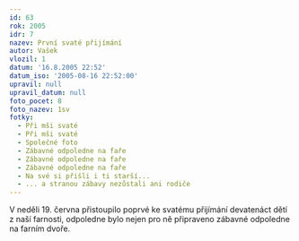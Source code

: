 ```yaml
---
id: 63
rok: 2005
idr: 7
nazev: První svaté přijímání
autor: Vašek
vlozil: 1
datum: '16.8.2005 22:52'
datum_iso: '2005-08-16 22:52:00'
upravil: null
upravil_datum: null
foto_pocet: 8
foto_nazev: 1sv
fotky:
  - Při mši svaté
  - Při mši svaté
  - Společné foto
  - Zábavné odpoledne na faře
  - Zábavné odpoledne na faře
  - Zábavné odpoledne na faře
  - Na své si přišli i ti starší...
  - ... a stranou zábavy nezůstali ani rodiče
---
```

V neděli 19. června přistoupilo poprvé ke svatému přijímání devatenáct dětí z naší farnosti, odpoledne bylo nejen pro ně připraveno zábavné odpoledne na farním dvoře.<p>

